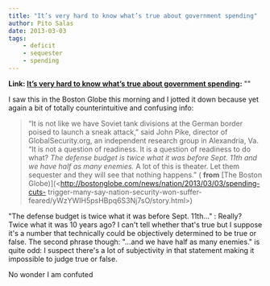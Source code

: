 ```yaml
---
title: "It’s very hard to know what’s true about government spending"
author: Pito Salas
date: 2013-03-03
tags:
    - deficit
    - sequester
    - spending
---
```


**Link: [It’s very hard to know what’s true about government spending](None):** ""



I saw this in the Boston Globe this morning and I jotted it down because yet
again a bit of totally counterintuitive and confusing info:

> “It is not like we have Soviet tank divisions at the German border poised to
> launch a sneak ­attack,” said John Pike, director of GlobalSecurity.org, an
> independent research group in Alexandria, Va. “It is not a question of
> readiness. It is a question of readiness to do what? _The ­defense budget is
> twice what it was before Sept. 11th and we have half as many enemies._ A lot
> of this is theater. Let them sequester and they will see that nothing
> happens.” ( **from** [The Boston
> Globe)](<http://bostonglobe.com/news/nation/2013/03/03/spending-cuts-
> trigger-many-say-nation-security-won-suffer-
> feared/yWzYWIH5psHBpq6S3Nj7sO/story.html>)

"The ­defense budget is twice what it was before Sept. 11th…" : Really? Twice
what it was 10 years ago? I can't tell whether that's true but I suppose it's
a number that technically could be objectively determined to be true or false.
The second phrase though: "…and we have half as many enemies." is quite odd: I
suspect there's a lot of subjectivity in that statement making it impossible
to judge true or false.

No wonder I am confuted


